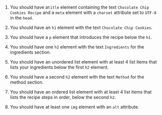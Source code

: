1. You should have  a`title` element containing the text `Chocolate Chip Cookies Recipe` and a `meta` element with a `charset` attribute set to `UTF-8` in the `head`.

1. You should have an `h1` element with the text `Chocolate Chip Cookies`.

1. You should have a `p` element that introduces the recipe below the `h1`.

1. You should have one `h2` element with the text `Ingredients` for the ingredients section.

1. You should have an unordered list element with at least 4 list items that lists your ingredients below the first `h2` element.

1. You should have a second `h2` element with the text `Method` for the method section.

1. You should have an ordered list element with at least 4 list items that lists the recipe steps in order, below the second `h2`.

1. You should have at least one `img` element with an `alt` attribute.
